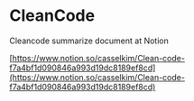 # CleanCode
Cleancode summarize document at Notion  

[https://www.notion.so/casselkim/Clean-code-f7a4bf1d090846a993d19dc8189ef8cd](https://www.notion.so/casselkim/Clean-code-f7a4bf1d090846a993d19dc8189ef8cd)
